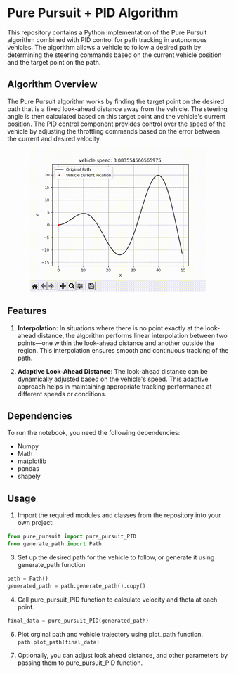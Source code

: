 # Pure Pursuit + PID Algorithm
This repository contains a Python implementation of the Pure Pursuit algorithm combined with PID control for path tracking in autonomous vehicles. The algorithm allows a vehicle to follow a desired path by determining the steering commands based on the current vehicle position and the target point on the path.

## Algorithm Overview
The Pure Pursuit algorithm works by finding the target point on the desired path that is a fixed look-ahead distance away from the vehicle. The steering angle is then calculated based on this target point and the vehicle's current position. The PID control component provides control over the speed of the vehicle by adjusting the throttling commands based on the error between the current and desired velocity.

<p align="center">
    <img width="400" src="github_gif/pidGif.gif">
</p>

## Features
1. **Interpolation**: In situations where there is no point exactly at the look-ahead distance, the algorithm performs linear interpolation between two points—one within the look-ahead distance and another outside the region. This interpolation ensures smooth and continuous tracking of the path.

2. **Adaptive Look-Ahead Distance**: The look-ahead distance can be dynamically adjusted based on the vehicle's speed. This adaptive approach helps in maintaining appropriate tracking performance at different speeds or conditions.

## Dependencies
To run the notebook, you need the following dependencies:
* Numpy
* Math
* matplotlib
* pandas
* shapely

## Usage
1. Import the required modules and classes from the repository into your own project:

```python
from pure_pursuit import pure_pursuit_PID
from generate_path import Path
```


3. Set up the desired path for the vehicle to follow, or generate it using generate_path function
```python
path = Path()
generated_path = path.generate_path().copy()
```

4. Call pure_pursuit_PID function to calculate velocity and theta at each point.
```python
final_data = pure_pursuit_PID(generated_path)
```

6. Plot orginal path and vehicle trajectory using plot_path function.
```path.plot_path(final_data)```

7. Optionally, you can adjust look ahead distance, and other parameters by passing them to pure_pursuit_PID function.
